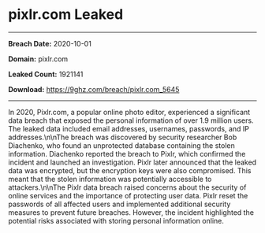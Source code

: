# pixlr.com Leaked

------------
**Breach Date:** 2020-10-01

**Domain:** pixlr.com

**Leaked Count:** 1921141

**Download:** https://9ghz.com/breach/pixlr.com_5645

------------
In 2020, Pixlr.com, a popular online photo editor, experienced a significant data breach that exposed the personal information of over 1.9 million users. The leaked data included email addresses, usernames, passwords, and IP addresses.\n\nThe breach was discovered by security researcher Bob Diachenko, who found an unprotected database containing the stolen information. Diachenko reported the breach to Pixlr, which confirmed the incident and launched an investigation. Pixlr later announced that the leaked data was encrypted, but the encryption keys were also compromised. This meant that the stolen information was potentially accessible to attackers.\n\nThe Pixlr data breach raised concerns about the security of online services and the importance of protecting user data. Pixlr reset the passwords of all affected users and implemented additional security measures to prevent future breaches. However, the incident highlighted the potential risks associated with storing personal information online.
